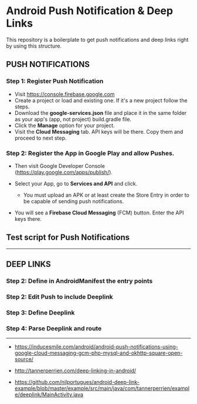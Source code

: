 # Android Push Notification & Deep Links

This repository is a boilerplate to get push notifications and deep links right by using this structure.

## PUSH NOTIFICATIONS

### Step 1: Register Push Notification 

- Visit https://console.firebase.google.com
- Create a project or load and existing one. If it's a new project follow the steps.
- Download the **google-services.json** file and place it in the same folder as your app's (app, not project) build.gradle file. 
- Click the **Manage** option for your project. 
- Visit the **Cloud Messaging** tab. API keys will be there. Copy them and proceed to next step.

### Step 2: Register the App in Google Play and allow Pushes.

- Then visit Google Developer Console (https://play.google.com/apps/publish/).
- Select your App, go to **Services and API** and click. 
  - You must upload an APK or at least create the Store Entry in order to be capable of sending push notifications.

- You will see a **Firebase Cloud Messaging** (FCM) button. Enter the API keys there.

## Test script for Push Notifications

---

## DEEP LINKS

### Step 2: Define in AndroidManifest the entry points

### Step 2: Edit Push to include Deeplink

### Step 3: Define Deeplink

### Step 4: Parse Deeplink and route


--------

- https://inducesmile.com/android/android-push-notifications-using-google-cloud-messaging-gcm-php-mysql-and-okhttp-square-open-source/

- http://tannerperrien.com/deep-linking-in-android/
- https://github.com/nilportugues/android-deep-link-example/blob/master/example/src/main/java/com/tannerperrien/example/deeplink/MainActivity.java
